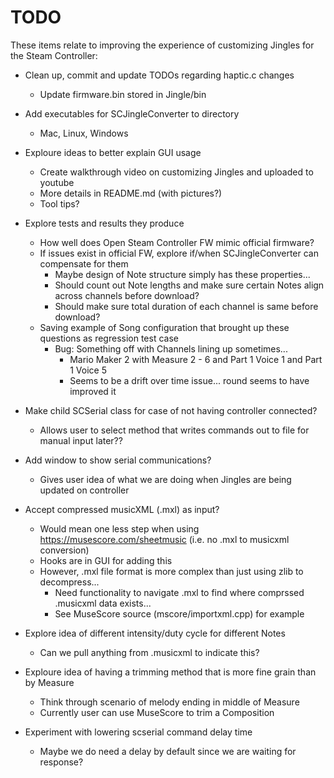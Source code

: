 # TODO

These items relate to improving the experience of customizing Jingles
 for the Steam Controller:

* Clean up, commit and update TODOs regarding haptic.c changes
    * Update firmware.bin stored in Jingle/bin

* Add executables for SCJingleConverter to directory
    * Mac, Linux, Windows
* Exploure ideas to better explain GUI usage
    * Create walkthrough video on customizing Jingles and uploaded to youtube
    * More details in README.md (with pictures?)
    * Tool tips?

* Explore tests and results they produce
    * How well does Open Steam Controller FW mimic official firmware?
    * If issues exist in official FW, explore if/when SCJingleConverter can compensate for them 
        * Maybe design of Note structure simply has these properties...
        * Should count out Note lengths and make sure certain Notes align across channels before download?
        * Should make sure total duration of each channel is same before download?
    * Saving example of Song configuration that brought up these questions as regression test case
        * Bug: Something off with Channels lining up sometimes...
            * Mario Maker 2 with Measure 2 - 6 and Part 1 Voice 1 and Part 1 Voice 5
            * Seems to be a drift over time issue... round seems to have improved it
* Make child SCSerial class for case of not having controller connected?
    * Allows user to select method that writes commands out to file for manual input later??
* Add window to show serial communications?
    * Gives user idea of what we are doing when Jingles are being updated on controller
* Accept compressed musicXML (.mxl) as input?
    * Would mean one less step when using https://musescore.com/sheetmusic (i.e. no .mxl to musicxml conversion)
    * Hooks are in GUI for adding this
    * However, .mxl file format is more complex than just using zlib to decompress...
        * Need functionality to navigate .mxl to find where comprssed .musicxml data exists...
        * See MuseScore source (mscore/importxml.cpp) for example
* Explore idea of different intensity/duty cycle for different Notes
    * Can we pull anything from .musicxml to indicate this?
* Exploure idea of having a trimming method that is more fine grain than by Measure
    * Think through scenario of melody ending in middle of Measure
    * Currently user can use MuseScore to trim a Composition
* Experiment with lowering scserial command delay time
    * Maybe we do need a delay by default since we are waiting for response?
